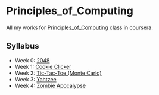Principles_of_Computing
=======================

All my works for [Principles_of_Computing](https://class.coursera.org/principlescomputing-001) class in coursera. 

## Syllabus

* Week 0: [2048](https://class.coursera.org/principlescomputing-001/wiki/view?page=2048)
* Week 1: [Cookie Clicker](https://class.coursera.org/principlescomputing-001/wiki/view?page=clicker)
* Week 2: [Tic-Tac-Toe (Monte Carlo)](https://class.coursera.org/principlescomputing-001/wiki/view?page=tictactoemc)
* Week 3: [Yahtzee](https://class.coursera.org/principlescomputing-001/wiki/view?page=yahtzee)
* Week 4: [Zombie Apocalypse](https://class.coursera.org/principlescomputing-001/wiki/view?page=zombie)
